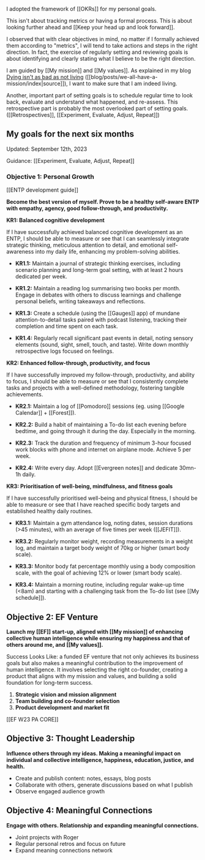 I adopted the framework of [[OKRs]] for my personal goals.

This isn't about tracking metrics or having a formal process.
This is about looking further ahead and [[Keep your head up and look forward]].

I observed that with clear objectives in mind, no matter if I formally achieved them according to "metrics", I will tend to take actions and steps in the right direction.
In fact, the exercise of regularly setting and reviewing goals is about identifying and clearly stating what I believe to be the right direction.

I am guided by [[My mission]] and [[My values]]. As explained in my blog [Dying isn't as bad as not living](https://mindthegapblog.com/posts/we-all-have-a-mission/) ([[blog/posts/we-all-have-a-mission/index|source]]), I want to make sure that I am indeed living.

Another, important part of setting goals is to schedule regular time to look back, evaluate and understand what happened, and re-assess.
This retrospective part is probably the most overlooked part of setting goals.
([[Retrospectives]], [[Experiment, Evaluate, Adjust, Repeat]])
## My goals for the next six months

Updated: September 12th, 2023

Guidance: [[Experiment, Evaluate, Adjust, Repeat]]
### Objective 1: Personal Growth

[[ENTP development guide]]

**Become the best version of myself. Prove to be a healthy self-aware ENTP with empathy, agency, good follow-through, and productivity.**

**KR1: Balanced cognitive development**

If I have successfully achieved balanced cognitive development as an ENTP, I should be able to measure or see that I can seamlessly integrate strategic thinking, meticulous attention to detail, and emotional self-awareness into my daily life, enhancing my problem-solving abilities.

  - **KR1.1:** Maintain a journal of strategic thinking exercises, including scenario planning and long-term goal setting, with at least 2 hours dedicated per week.

  - **KR1.2:** Maintain a reading log summarising two books per month. Engage in debates with others to discuss learnings and challenge personal beliefs, writing takeaways and reflections.

  - **KR1.3:** Create a schedule (using the [[Gauges]] app) of mundane attention-to-detail tasks paired with podcast listening, tracking their completion and time spent on each task.

  - **KR1.4:** Regularly recall significant past events in detail, noting sensory elements (sound, sight, smell, touch, and taste). Write down monthly retrospective logs focused on feelings.

**KR2: Enhanced follow-through, productivity, and focus**

If I have successfully improved my follow-through, productivity, and ability to focus, I should be able to measure or see that I consistently complete tasks and projects with a well-defined methodology, fostering tangible achievements.

  - **KR2.1:** Maintain a log of [[Pomodoro]] sessions (eg. using [[Google Calendar]] + [[Forest]]).

  - **KR2.2:** Build a habit of maintaining a To-do list each evening before bedtime, and going through it during the day. Especially in the morning.

  - **KR2.3:** Track the duration and frequency of minimum 3-hour focused work blocks with phone and internet on airplane mode. Achieve 5 per week.

  - **KR2.4:** Write every day. Adopt [[Evergreen notes]] and dedicate 30mn-1h daily.

**KR3: Prioritisation of well-being, mindfulness, and fitness goals**

If I have successfully prioritised well-being and physical fitness, I should be able to measure or see that I have reached specific body targets and established healthy daily routines.

  - **KR3.1:** Maintain a gym attendance log, noting dates, session durations (>45 minutes), with an average of five times per week ([[JEFIT]]).

  - **KR3.2:** Regularly monitor weight, recording measurements in a weight log, and maintain a target body weight of 70kg or higher (smart body scale).

  - **KR3.3:** Monitor body fat percentage monthly using a body composition scale, with the goal of achieving 12% or lower (smart body scale).

  - **KR3.4:** Maintain a morning routine, including regular wake-up time (<8am) and starting with a challenging task from the To-do list (see [[My schedule]]).

## Objective 2: EF Venture

**Launch my [[EF]] start-up, aligned with [[My mission]] of enhancing collective human intelligence while ensuring my happiness and that of others around me, and [[My values]].**

Success Looks Like: a funded EF venture that not only achieves its business goals but also makes a meaningful contribution to the improvement of human intelligence. It involves selecting the right co-founder, creating a product that aligns with my mission and values, and building a solid foundation for long-term success.

1. **Strategic vision and mission alignment**
2. **Team building and co-founder selection**
3. **Product development and market fit**

[[EF W23 PA CORE]]

## Objective 3: Thought Leadership

**Influence others through my ideas. Making a meaningful impact on individual and collective intelligence, happiness, education, justice, and health.**

- Create and publish content: notes, essays, blog posts
- Collaborate with others, generate discussions based on what I publish
- Observe engaged audience growth

## Objective 4: Meaningful Connections

**Engage with others. Relationship and expanding meaningful connections.**

- Joint projects with Roger
- Regular personal retros and focus on future
- Expand meaning connections network

